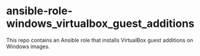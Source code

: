 # ansible-role-windows_virtualbox_guest_additions
This repo contains an Ansible role that installs VirtualBox guest additions on Windows images.
